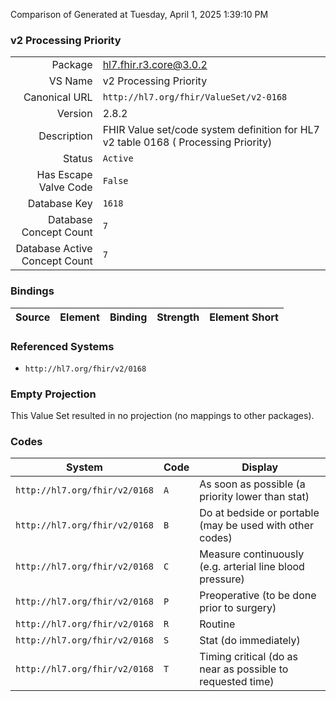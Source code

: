 Comparison of 
Generated at Tuesday, April 1, 2025 1:39:10 PM

### v2 Processing Priority

|      |     |
| ---: | --- |
| Package | hl7.fhir.r3.core@3.0.2 |
| VS Name | v2 Processing Priority |
| Canonical URL | `http://hl7.org/fhir/ValueSet/v2-0168` |
| Version | 2.8.2 |
| Description | FHIR Value set/code system definition for HL7 v2 table 0168 ( Processing Priority) |
| Status | `Active` |
| Has Escape Valve Code | `False` |
| Database Key | `1618` |
| Database Concept Count | `7` |
| Database Active Concept Count | `7` |
### Bindings

| Source | Element | Binding | Strength | Element Short |
| ------ | ------- | ------- | -------- | ------------- |

### Referenced Systems

* `http://hl7.org/fhir/v2/0168`
### Empty Projection

This Value Set resulted in no projection (no mappings to other packages).

### Codes

| System | Code | Display |
| ------ | ---- | ------- |
| `http://hl7.org/fhir/v2/0168` | `A` | As soon as possible (a priority lower than stat) |
| `http://hl7.org/fhir/v2/0168` | `B` | Do at bedside or portable (may be used with other codes) |
| `http://hl7.org/fhir/v2/0168` | `C` | Measure continuously (e.g. arterial line blood pressure) |
| `http://hl7.org/fhir/v2/0168` | `P` | Preoperative (to be done prior to surgery) |
| `http://hl7.org/fhir/v2/0168` | `R` | Routine |
| `http://hl7.org/fhir/v2/0168` | `S` | Stat (do immediately) |
| `http://hl7.org/fhir/v2/0168` | `T` | Timing critical (do as near as possible to requested time) |
